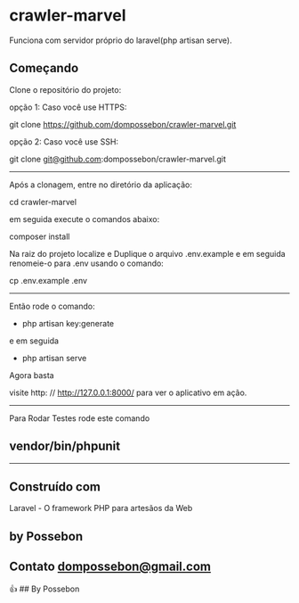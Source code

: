 # crawler-marvel


Funciona com servidor próprio do laravel(php artisan serve).



## Começando

Clone o repositório do projeto:

opção 1: 
Caso você use HTTPS:

git clone https://github.com/dompossebon/crawler-marvel.git

opção 2:
Caso você use SSH:

git clone git@github.com:dompossebon/crawler-marvel.git

---------------------------------------------------------

Após a clonagem, entre no diretório da aplicação: 

cd crawler-marvel

em seguida execute o comandos abaixo:

composer install

Na raiz do projeto localize e Duplique o arquivo .env.example e em seguida renomeie-o para .env usando o comando:

cp .env.example .env


---------------------------------------------------------


Então rode o comando:

- php artisan key:generate


e em seguida

- php artisan serve

Agora basta

visite http: // http://127.0.0.1:8000/ para ver o aplicativo em ação.


---------------------------------------------------------

Para Rodar Testes rode este comando


## vendor/bin/phpunit


---------------------------------------------------------


## Construído com
Laravel - O framework PHP para artesãos da Web


## by Possebon 
## Contato dompossebon@gmail.com

:+1: ## By Possebon

